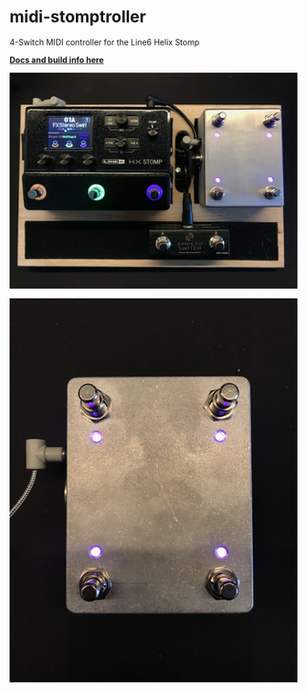 # midi-stomptroller
4-Switch MIDI controller for the Line6 Helix Stomp

[**Docs and build info here**](https://noahcallaway.github.io/midi-stomptroller/)

![Helix and Pedal](/docs/static/img/helix_pedal.png)

![Pedal](/docs/static/img/pedal_on.png)
